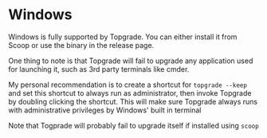 # Windows

Windows is fully supported by Topgrade. You can either install it from Scoop or use the binary in the release page.

One thing to note is that Topgrade will fail to upgrade any application used for launching it, such as 3rd party terminals like cmder.

My personal recommendation is to create a shortcut for `topgrade --keep` and set this shortcut to always run as administrator, then invoke Topgrade by doubling clicking the shortcut. This will make sure Topgrade always runs with administrative privileges by Windows' built in terminal

Note that Togprade will probably fail to upgrade itself if installed using `scoop`

